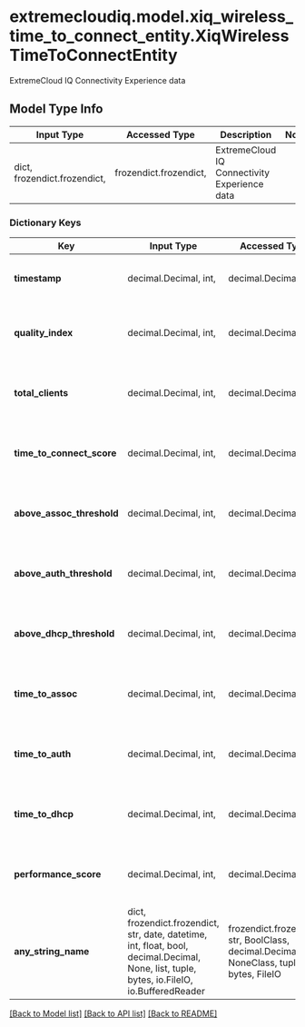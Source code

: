 # extremecloudiq.model.xiq_wireless_time_to_connect_entity.XiqWirelessTimeToConnectEntity

ExtremeCloud IQ Connectivity Experience data

## Model Type Info
Input Type | Accessed Type | Description | Notes
------------ | ------------- | ------------- | -------------
dict, frozendict.frozendict,  | frozendict.frozendict,  | ExtremeCloud IQ Connectivity Experience data | 

### Dictionary Keys
Key | Input Type | Accessed Type | Description | Notes
------------ | ------------- | ------------- | ------------- | -------------
**timestamp** | decimal.Decimal, int,  | decimal.Decimal,  | The timestamp | value must be a 64 bit integer
**quality_index** | decimal.Decimal, int,  | decimal.Decimal,  | The quality index | [optional] value must be a 32 bit integer
**total_clients** | decimal.Decimal, int,  | decimal.Decimal,  | The total clients | [optional] value must be a 32 bit integer
**time_to_connect_score** | decimal.Decimal, int,  | decimal.Decimal,  | The time to connect score | [optional] value must be a 32 bit integer
**above_assoc_threshold** | decimal.Decimal, int,  | decimal.Decimal,  | The above association threshold | [optional] value must be a 32 bit integer
**above_auth_threshold** | decimal.Decimal, int,  | decimal.Decimal,  | The above authentication threshold | [optional] value must be a 32 bit integer
**above_dhcp_threshold** | decimal.Decimal, int,  | decimal.Decimal,  | The above dhcp threshold | [optional] value must be a 32 bit integer
**time_to_assoc** | decimal.Decimal, int,  | decimal.Decimal,  | The time to associate | [optional] value must be a 32 bit integer
**time_to_auth** | decimal.Decimal, int,  | decimal.Decimal,  | The time to authenticate | [optional] value must be a 32 bit integer
**time_to_dhcp** | decimal.Decimal, int,  | decimal.Decimal,  | The time to dhcp | [optional] value must be a 32 bit integer
**performance_score** | decimal.Decimal, int,  | decimal.Decimal,  | The performance score | [optional] value must be a 32 bit integer
**any_string_name** | dict, frozendict.frozendict, str, date, datetime, int, float, bool, decimal.Decimal, None, list, tuple, bytes, io.FileIO, io.BufferedReader | frozendict.frozendict, str, BoolClass, decimal.Decimal, NoneClass, tuple, bytes, FileIO | any string name can be used but the value must be the correct type | [optional]

[[Back to Model list]](../../README.md#documentation-for-models) [[Back to API list]](../../README.md#documentation-for-api-endpoints) [[Back to README]](../../README.md)

